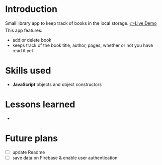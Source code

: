 # Introduction
Small library app to keep track of books in the local storage.
[👉Live Demo]()
This app features: 
- add or delete book
- keeps track of the book title, author, pages, whether or not you have read it yet
# Skills used
- **JavaScript** objects and object constructors
# Lessons learned
-
# Future plans
- [ ] update Readme
- [ ] save data on Firebase & enable user authentication